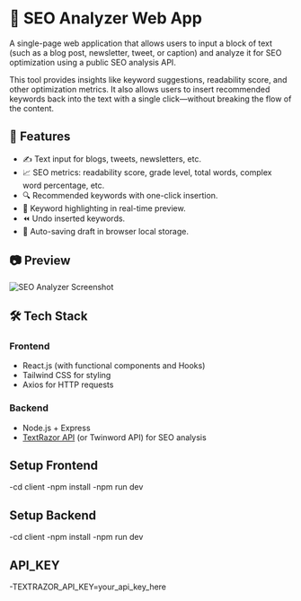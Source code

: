 # 🧠 SEO Analyzer Web App

A single-page web application that allows users to input a block of text (such as a blog post, newsletter, tweet, or caption) and analyze it for SEO optimization using a public SEO analysis API.

This tool provides insights like keyword suggestions, readability score, and other optimization metrics. It also allows users to insert recommended keywords back into the text with a single click—without breaking the flow of the content.

## 🚀 Features

- ✍️ Text input for blogs, tweets, newsletters, etc.
- 📈 SEO metrics: readability score, grade level, total words, complex word percentage, etc.
- 🔍 Recommended keywords with one-click insertion.
- 📎 Keyword highlighting in real-time preview.
- ⏪ Undo inserted keywords.
- 💾 Auto-saving draft in browser local storage.

## 📷 Preview

![SEO Analyzer Screenshot](preview.png) <!-- Add an actual screenshot named preview.png -->

## 🛠️ Tech Stack

### Frontend
- React.js (with functional components and Hooks)
- Tailwind CSS for styling
- Axios for HTTP requests

### Backend
- Node.js + Express
- [TextRazor API](https://www.textrazor.com/) (or Twinword API) for SEO analysis

##  Setup Frontend
-cd client
-npm install
-npm run dev

## Setup Backend
-cd client
-npm install
-npm run dev

## API_KEY
-TEXTRAZOR_API_KEY=your_api_key_here
